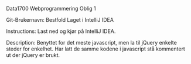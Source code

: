 Data1700 Webprogrammering Oblig 1 

Git-Brukernavn: Bestfold
Laget i IntelliJ IDEA

Instructions:
Last ned og kjør på IntelliJ IDEA.

Description:
Benyttet for det meste javascript, men la til jQuery enkelte steder for enkelhet. Har latt de samme kodene i javascript stå kommentert ut der jQuery er brukt.

